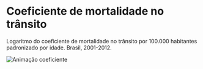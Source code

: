 # Coeficiente de mortalidade no trânsito

Logaritmo do coeficiente de mortalidade no trânsito por 100.000 habitantes padronizado por idade. Brasil, 2001-2012.

![Animação coeficiente](coef.gif)
